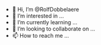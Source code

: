 - 👋 Hi, I’m @RolfDobbelaere
- 👀 I’m interested in ...
- 🌱 I’m currently learning ...
- 💞️ I’m looking to collaborate on ...
- 📫 How to reach me ...

<!---
RolfDobbelaere/RolfDobbelaere is a ✨ special ✨ repository because its `README.md` (this file) appears on your GitHub profile.
You can click the Preview link to take a look at your changes.
--->
